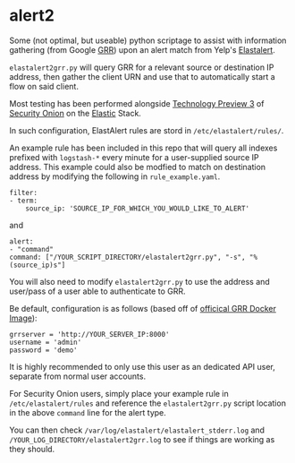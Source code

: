 # alert2
Some (not optimal, but useable) python scriptage to assist with information gathering (from Google [GRR](https://github.com/google/grr)) upon an alert match from Yelp's [Elastalert](https://github.com/Yelp/elastalert).

`elastalert2grr.py` will query GRR for a relevant source or destination IP address, then gather the client URN and use that to automatically start a flow on said client.

Most testing has been performed alongside [Technology Preview 3](http://blog.securityonion.net/2017/07/towards-elastic-on-security-onion.html) of [Security Onion](https://securityonion.net) on the [Elastic](https://www.elastic.co/) Stack.

In such configuration, ElastAlert rules are stord in `/etc/elastalert/rules/`.

An example rule has been included in this repo that will query all indexes prefixed with `logstash-*` every minute for a user-supplied source IP address.  This example could also be modfied to match on destination address by modifying the following in `rule_example.yaml`.

    filter:
    - term:
        source_ip: 'SOURCE_IP_FOR_WHICH_YOU_WOULD_LIKE_TO_ALERT'
        
and
    
    alert:
    - "command"
    command: ["/YOUR_SCRIPT_DIRECTORY/elastalert2grr.py", "-s", "%(source_ip)s"]

You will also need to modify `elastalert2grr.py` to use the address and user/pass of a user able to authenticate to GRR.

Be default, configuration is as follows (based off of [officical GRR Docker Image](https://github.com/google/grr-doc/blob/master/docker.adoc)):

    grrserver = 'http://YOUR_SERVER_IP:8000'
    username = 'admin'
    password = 'demo' 

It is highly recommended to only use this user as an dedicated API user, separate from normal user accounts.

For Security Onion users,  simply place your example rule in `/etc/elastalert/rules` and reference the `elastalert2grr.py` script location in the above `command` line for the alert type.

You can then check `/var/log/elastalert/elastalert_stderr.log` and `/YOUR_LOG_DIRECTORY/elastalert2grr.log` to see if things are working as they should.


